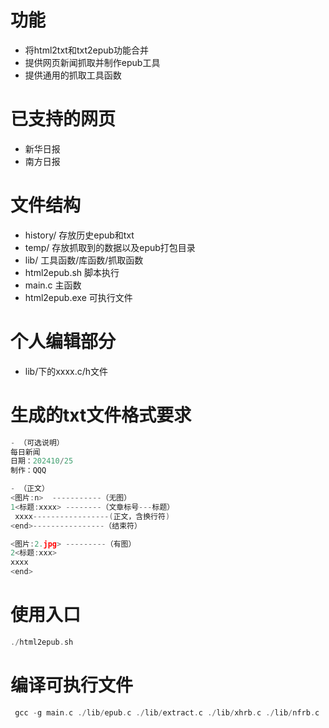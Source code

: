 # 功能
- 将html2txt和txt2epub功能合并
- 提供网页新闻抓取并制作epub工具
- 提供通用的抓取工具函数

# 已支持的网页
- 新华日报
- 南方日报

# 文件结构
- history/ 存放历史epub和txt
- temp/ 存放抓取到的数据以及epub打包目录
- lib/ 工具函数/库函数/抓取函数
- html2epub.sh 脚本执行
- main.c 主函数
- html2epub.exe 可执行文件

# 个人编辑部分
- lib/下的xxxx.c/h文件

# 生成的txt文件格式要求

```c
- （可选说明）
每日新闻        
日期：202410/25
制作：QQQ

- （正文）
<图片:n>  -----------（无图）
1<标题:xxxx> --------（文章标号---标题）
 xxxx-----------------(正文，含换行符) 
<end>----------------（结束符）

<图片:2.jpg> ---------（有图）
2<标题:xxx>
xxxx
<end>
``````

# 使用入口
```c
./html2epub.sh
```

# 编译可执行文件
```c
 gcc -g main.c ./lib/epub.c ./lib/extract.c ./lib/xhrb.c ./lib/nfrb.c ./lib/mkjpg.c -o html2epub.exe -lcurl -I/usr/include/freetype2 -lfreetype -ljpeg
 ```